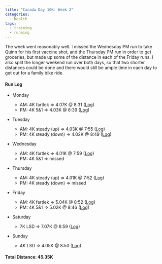 ```yaml
---
title: "Canada Day 10K: Week 2"
categories:
  - health
tags:
  - training
  - running
---
```


The week went reasonably well. I missed the Wednesday PM run to take Quinn for his first vaccine shot, and the Thursday PM run in order to get groceries, but made up some of the distance in each of the Friday runs. I also split the longer weekend run over both days, so that two shorter distances could be done and there would still be ample time in each day to get out for a family bike ride.

#### Run Log

- Monday
  - AM: 4K fartlek &rArr; 4.07K @ 8:31 ([Log](https://runkeeper.com/user/cdevans/activity/1747926896))
  - PM: 4K 5&1 &rArr; 4.03K @ 8:39 ([Log](https://runkeeper.com/user/cdevans/activity/1748279451))

- Tuesday
  - AM: 4K steady (up) &rArr; 4.03K @ 7:55 ([Log](https://runkeeper.com/user/cdevans/activity/1748604379))
  - PM: 4K steady (down) &rArr; 4.02K @ 8:49 ([Log](https://runkeeper.com/user/cdevans/activity/1749008481))

- Wednesday
  - AM: 4K fartlek &rArr; 4.01K @ 7:59 ([Log](https://runkeeper.com/user/cdevans/activity/1749303678))
  - PM: 4K 5&1 &rArr; missed

- Thursday
  - AM: 4K steady (up) &rArr; 4.01K @ 7:52 ([Log](https://runkeeper.com/user/cdevans/activity/1749945186))
  - PM: 4K steady (down) &rArr; missed

- Friday
  - AM: 4K fartlek &rArr; 5.04K @ 8:52 ([Log](https://runkeeper.com/user/cdevans/activity/1750730186))
  - PM: 4K 5&1 &rArr; 5.02K @ 8:46 ([Log](https://runkeeper.com/user/cdevans/activity/1750809960))

- Saturday
  - 7K LSD &rArr; 7.07K @ 8:59 ([Log](https://runkeeper.com/user/cdevans/activity/1751208856))

- Sunday
  - 4K LSD &rArr; 4.05K @ 8:50 ([Log](https://runkeeper.com/user/cdevans/activity/1752046864))

#### Total Distance: 45.35K
